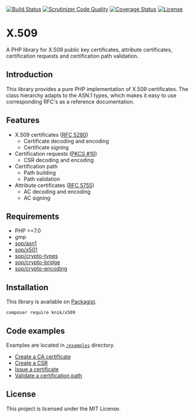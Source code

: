 [![Build Status](https://travis-ci.org/et-nik/x509.svg?branch=master)](https://travis-ci.org/et-nik/x509)
[![Scrutinizer Code Quality](https://scrutinizer-ci.com/g/et-nik/x509/badges/quality-score.png?b=master)](https://scrutinizer-ci.com/g/et-nik/x509/?branch=master)
[![Coverage Status](https://coveralls.io/repos/github/et-nik/x509/badge.svg?branch=master)](https://coveralls.io/github/et-nik/x509?branch=master)
[![License](https://poser.pugx.org/et-nik/x509/license)](https://github.com/et-nik/x509/blob/master/LICENSE)

# X.509

A PHP library for X.509 public key certificates, attribute certificates,
certification requests and certification path validation.

## Introduction

This library provides a pure PHP implementation of X.509 certificates.
The class hierarchy adapts to the ASN.1 types, which makes it easy to use
corresponding RFC's as a reference documentation.

## Features

-   X.509 certificates ([RFC 5280](https://tools.ietf.org/html/rfc5280))
    -   Certificate decoding and encoding
    -   Certificate signing
-   Certification requests ([PKCS #10](https://tools.ietf.org/html/rfc2986))
    -   CSR decoding and encoding
-   Certification path
    -   Path building
    -   Path validation
-   Attribute certificates ([RFC 5755](https://tools.ietf.org/html/rfc5755))
    -   AC decoding and encoding
    -   AC signing

## Requirements

-   PHP >=7.0
-   gmp
-   [sop/asn1](https://github.com/sop/asn1)
-   [sop/x501](https://github.com/sop/x501)
-   [sop/crypto-types](https://github.com/sop/crypto-types)
-   [sop/crypto-bridge](https://github.com/sop/crypto-bridge)
-   [sop/crypto-encoding](https://github.com/sop/crypto-encoding)

## Installation

This library is available on
[Packagist](https://packagist.org/packages/et-nik/x509).

    composer require knik/x509

## Code examples

Examples are located in
[`/examples`](https://github.com/et-nik/x509/tree/master/examples)
directory.

-   [Create a CA certificate](https://github.com/et-nik/x509/blob/master/examples/create-ca-cert.php)
-   [Create a CSR](https://github.com/et-nik/x509/blob/master/examples/create-csr.php)
-   [Issue a certificate](https://github.com/et-nik/x509/blob/master/examples/issue-cert.php)
-   [Validate a certification path](https://github.com/et-nik/x509/blob/master/examples/path-validate.php)

## License

This project is licensed under the MIT License.
